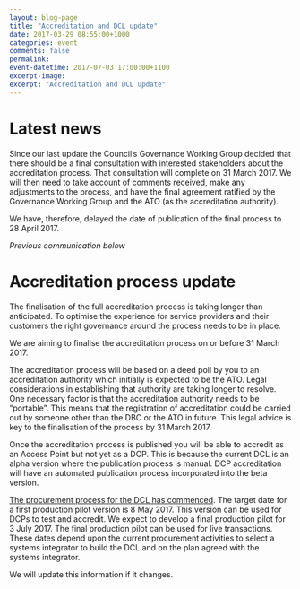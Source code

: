 ```yaml
---
layout: blog-page
title: "Accreditation and DCL update"
date: 2017-03-29 08:55:00+1000
categories: event
comments: false
permalink:
event-datetime: 2017-07-03 17:00:00+1100
excerpt-image:
excerpt: "Accreditation and DCL update"
---
```


# Latest news #


Since our last update the Council’s Governance Working Group
decided that there should be a final consultation with interested stakeholders
about the accreditation process. That consultation will complete on 31 March 2017. We will then need to take account of comments received, make any adjustments to the process, and have the final agreement ratified by the
Governance Working Group and the ATO (as the accreditation authority).

We have, therefore, delayed the date of publication of the final process to 28 April 2017.

*Previous communication below*

# Accreditation process update #


The finalisation of the full accreditation process is taking
longer than anticipated. To optimise the experience for service providers and
their customers the right governance around the process needs to be in place.  

We are aiming to finalise the accreditation process on or
before 31 March 2017.

The accreditation process will be based on a deed poll by
you to an accreditation authority which initially is expected to be the ATO. Legal
considerations in establishing that authority are taking longer to resolve. One
necessary factor is that the accreditation authority needs to be “portable”. This
means that the registration of accreditation could be carried out by someone
other than the DBC or the ATO in future. This legal advice is key to the
finalisation of the process by 31 March 2017. 

Once the accreditation process is published you will be able
to accredit as an Access Point but not yet as a DCP. This is because the
current DCL is an alpha version where the publication process is manual. DCP
accreditation will have an automated publication process incorporated into the
beta version.

[The procurement process for the DCL has commenced](https://www.tenders.gov.au/?event=public.atm.show&ATMUUID=51DB8CA9-A96A-F0AA-42F466F22775622B). The target date for a first
production pilot version is 8 May 2017. This version can be used for DCPs to
test and accredit. We expect to develop a final production pilot for 3 July 2017. The final production pilot can be used for live transactions. These dates depend upon the current procurement activities to select a systems integrator to build the DCL and on the plan agreed with the systems integrator.

We will update this information if it changes.

